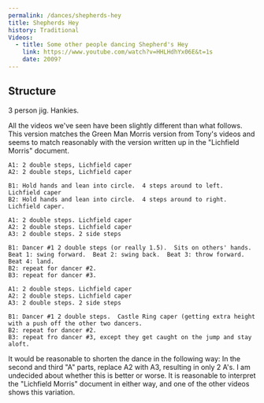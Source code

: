 ```yaml
---
permalink: /dances/shepherds-hey
title: Shepherds Hey
history: Traditional
Videos: 
  - title: Some other people dancing Shepherd's Hey
    link: https://www.youtube.com/watch?v=HHLHdhYx06E&t=1s
    date: 2009?
---
```

## Structure

3 person jig.  Hankies.

All the videos we've seen have been slightly different than what follows.
This version matches the Green Man Morris version from Tony's videos and seems
to match reasonably with the version written up in the "Lichfield Morris"
document.


    A1: 2 double steps, Lichfield caper
    A2: 2 double steps, Lichfield caper

    B1: Hold hands and lean into circle.  4 steps around to left.  Lichfield caper
    B2: Hold hands and lean into circle.  4 steps around to right.  Lichfield caper.

    A1: 2 double steps. Lichfield caper
    A2: 2 double steps. Lichfield caper
    A3: 2 double steps. 2 side steps

    B1: Dancer #1 2 double steps (or really 1.5).  Sits on others' hands.  Beat 1: swing forward.  Beat 2: swing back.  Beat 3: throw forward.  Beat 4: land.
    B2: repeat for dancer #2.
    B3: repeat for dancer #3.

    A1: 2 double steps. Lichfield caper
    A2: 2 double steps. Lichfield caper
    A3: 2 double steps. 2 side steps

    B1: Dancer #1 2 double steps.  Castle Ring caper (getting extra height with a push off the other two dancers.
    B2: repeat for dancer #2.
    B3: repeat fro dancer #3, except they get caught on the jump and stay aloft.


It would be reasonable to shorten the dance in the following way: In the second
and third "A" parts, replace A2 with A3, resulting in only 2 A's.  I am
undecided about whether this is better or worse.  It is reasonable to interpret
the "Lichfield Morris" document in either way, and one of the other videos
shows this variation.
